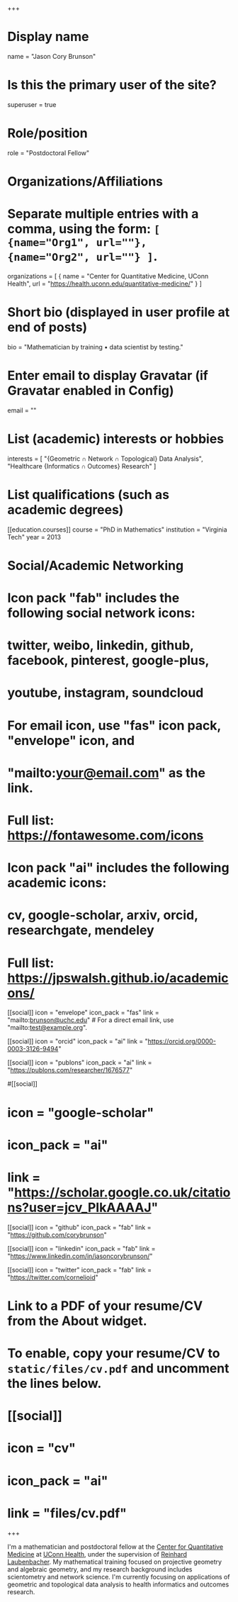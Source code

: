 +++
# Display name
name = "Jason Cory Brunson"

# Is this the primary user of the site?
superuser = true

# Role/position
role = "Postdoctoral Fellow"

# Organizations/Affiliations
#   Separate multiple entries with a comma, using the form: `[ {name="Org1", url=""}, {name="Org2", url=""} ]`.
organizations = [ { name = "Center for Quantitative Medicine, UConn Health", url = "https://health.uconn.edu/quantitative-medicine/" } ]

# Short bio (displayed in user profile at end of posts)
bio = "Mathematician by training • data scientist by testing."

# Enter email to display Gravatar (if Gravatar enabled in Config)
email = ""

# List (academic) interests or hobbies
interests = [
  "{Geometric ∩ Network ∩ Topological} Data Analysis",
  "Healthcare {Informatics ∩ Outcomes} Research"
]

# List qualifications (such as academic degrees)
[[education.courses]]
  course = "PhD in Mathematics"
  institution = "Virginia Tech"
  year = 2013

# Social/Academic Networking
#
# Icon pack "fab" includes the following social network icons:
#
#   twitter, weibo, linkedin, github, facebook, pinterest, google-plus,
#   youtube, instagram, soundcloud
#
#   For email icon, use "fas" icon pack, "envelope" icon, and
#   "mailto:your@email.com" as the link.
#
#   Full list: https://fontawesome.com/icons
#
# Icon pack "ai" includes the following academic icons:
#
#   cv, google-scholar, arxiv, orcid, researchgate, mendeley
#
#   Full list: https://jpswalsh.github.io/academicons/

[[social]]
  icon = "envelope"
  icon_pack = "fas"
  link = "mailto:brunson@uchc.edu"  # For a direct email link, use "mailto:test@example.org".

[[social]]
  icon = "orcid"
  icon_pack = "ai"
  link = "https://orcid.org/0000-0003-3126-9494"

[[social]]
  icon = "publons"
  icon_pack = "ai"
  link = "https://publons.com/researcher/1676577"

#[[social]]
#  icon = "google-scholar"
#  icon_pack = "ai"
#  link = "https://scholar.google.co.uk/citations?user=jcv_PIkAAAAJ"

[[social]]
  icon = "github"
  icon_pack = "fab"
  link = "https://github.com/corybrunson"

[[social]]
  icon = "linkedin"
  icon_pack = "fab"
  link = "https://www.linkedin.com/in/jasoncorybrunson/"

[[social]]
  icon = "twitter"
  icon_pack = "fab"
  link = "https://twitter.com/cornelioid"

# Link to a PDF of your resume/CV from the About widget.
# To enable, copy your resume/CV to `static/files/cv.pdf` and uncomment the lines below.
# [[social]]
#   icon = "cv"
#   icon_pack = "ai"
#   link = "files/cv.pdf"

+++

I'm a mathematician and postdoctoral fellow at the [Center for Quantitative Medicine](https://health.uconn.edu/quantitative-medicine/) at [UConn Health](https://health.uconn.edu/), under the supervision of [Reinhard Laubenbacher](http://facultydirectory.uchc.edu/profile?profileId=Laubenbacher-Reinhard). My mathematical training focused on projective geometry and algebraic geometry, and my research background includes scientometry and network science. I'm currently focusing on applications of geometric and topological data analysis to health informatics and outcomes research.
